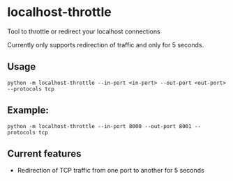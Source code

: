 # localhost-throttle
Tool to throttle or redirect your localhost connections

Currently only supports redirection of traffic and only for 5 seconds.

## Usage
```
python -m localhost-throttle --in-port <in-port> --out-port <out-port> --protocols tcp
```

## Example:
```
python -m localhost-throttle --in-port 8000 --out-port 8001 --protocols tcp
```

## Current features
- Redirection of TCP traffic from one port to another for 5 seconds